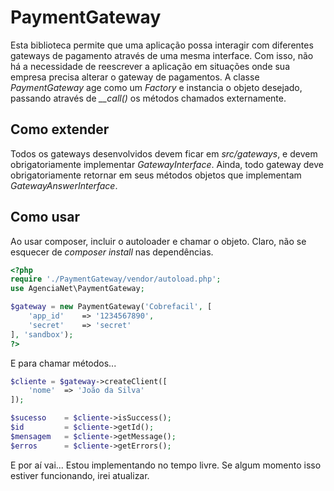 # PaymentGateway
Esta biblioteca permite que uma aplicação possa interagir com diferentes gateways de pagamento através de uma mesma interface. Com isso, não há a necessidade de reescrever a aplicação em situações onde sua empresa precisa alterar o gateway de pagamentos. 
A classe *PaymentGateway* age como um *Factory* e instancia o objeto desejado, passando através de *__call()* os métodos chamados externamente. 

## Como extender
Todos os gateways desenvolvidos devem ficar em *src/gateways*, e devem obrigatoriamente implementar *GatewayInterface*. Ainda, todo gateway deve obrigatoriamente retornar em seus métodos objetos que implementam *GatewayAnswerInterface*. 

## Como usar 
Ao usar composer, incluir o autoloader e chamar o objeto.
Claro, não se esquecer de *composer install* nas dependências. 

```php
<?php
require './PaymentGateway/vendor/autoload.php';
use AgenciaNet\PaymentGateway;

$gateway = new PaymentGateway('Cobrefacil', [
	'app_id'	=> '1234567890',
	'secret'	=> 'secret'
], 'sandbox');
?>
```

E para chamar métodos... 

```php
$cliente = $gateway->createClient([
	'nome'	=> 'João da Silva'
]);

$sucesso 	= $cliente->isSuccess();
$id 		= $cliente->getId();
$mensagem	= $cliente->getMessage();
$erros		= $cliente->getErrors();
```

E por aí vai... 
Estou implementando no tempo livre. Se algum momento isso estiver funcionando, irei atualizar.